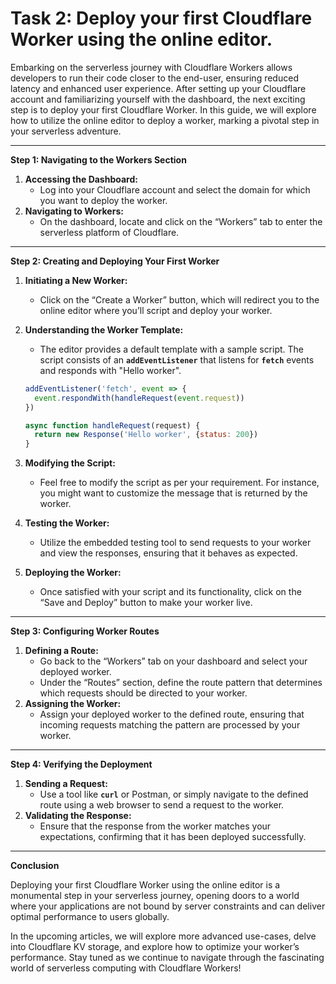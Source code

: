 # Task 2: Deploy your first Cloudflare Worker using the online editor.

Embarking on the serverless journey with Cloudflare Workers allows developers to run their code closer to the end-user, ensuring reduced latency and enhanced user experience. After setting up your Cloudflare account and familiarizing yourself with the dashboard, the next exciting step is to deploy your first Cloudflare Worker. In this guide, we will explore how to utilize the online editor to deploy a worker, marking a pivotal step in your serverless adventure.

---

**Step 1: Navigating to the Workers Section**

1. **Accessing the Dashboard:**
    - Log into your Cloudflare account and select the domain for which you want to deploy the worker.
2. **Navigating to Workers:**
    - On the dashboard, locate and click on the “Workers” tab to enter the serverless platform of Cloudflare.

---

**Step 2: Creating and Deploying Your First Worker**

1. **Initiating a New Worker:**
    - Click on the “Create a Worker” button, which will redirect you to the online editor where you’ll script and deploy your worker.
2. **Understanding the Worker Template:**
    - The editor provides a default template with a sample script. The script consists of an **`addEventListener`** that listens for **`fetch`** events and responds with "Hello worker".
    
    ```jsx
    addEventListener('fetch', event => {
      event.respondWith(handleRequest(event.request))
    })
    
    async function handleRequest(request) {
      return new Response('Hello worker', {status: 200})
    }
    ```
    
3. **Modifying the Script:**
    - Feel free to modify the script as per your requirement. For instance, you might want to customize the message that is returned by the worker.
4. **Testing the Worker:**
    - Utilize the embedded testing tool to send requests to your worker and view the responses, ensuring that it behaves as expected.
5. **Deploying the Worker:**
    - Once satisfied with your script and its functionality, click on the “Save and Deploy” button to make your worker live.

---

**Step 3: Configuring Worker Routes**

1. **Defining a Route:**
    - Go back to the “Workers” tab on your dashboard and select your deployed worker.
    - Under the “Routes” section, define the route pattern that determines which requests should be directed to your worker.
2. **Assigning the Worker:**
    - Assign your deployed worker to the defined route, ensuring that incoming requests matching the pattern are processed by your worker.

---

**Step 4: Verifying the Deployment**

1. **Sending a Request:**
    - Use a tool like **`curl`** or Postman, or simply navigate to the defined route using a web browser to send a request to the worker.
2. **Validating the Response:**
    - Ensure that the response from the worker matches your expectations, confirming that it has been deployed successfully.

---

**Conclusion**

Deploying your first Cloudflare Worker using the online editor is a monumental step in your serverless journey, opening doors to a world where your applications are not bound by server constraints and can deliver optimal performance to users globally.

In the upcoming articles, we will explore more advanced use-cases, delve into Cloudflare KV storage, and explore how to optimize your worker’s performance. Stay tuned as we continue to navigate through the fascinating world of serverless computing with Cloudflare Workers!